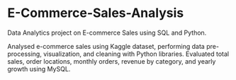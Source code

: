 # E-Commerce-Sales-Analysis
Data Analytics project on E-commerce Sales using SQL and Python.

Analysed e-commerce sales using Kaggle dataset, performing data pre-processing, visualization, and cleaning with Python libraries. Evaluated total sales, order locations, monthly orders, revenue by category, and yearly growth using MySQL.

